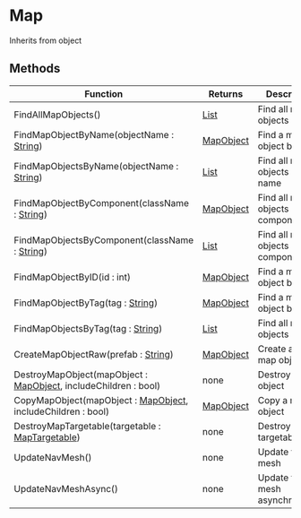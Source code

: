 # Map
Inherits from object
## Methods
|Function|Returns|Description|
|---|---|---|
|FindAllMapObjects()|[List](../objects/list.md)|Find all map objects|
|FindMapObjectByName(objectName : [String](../static/string.md))|[MapObject](../objects/mapobject.md)|Find a map object by name|
|FindMapObjectsByName(objectName : [String](../static/string.md))|[List](../objects/list.md)|Find all map objects by name|
|FindMapObjectByComponent(className : [String](../static/string.md))|[MapObject](../objects/mapobject.md)|Find all map objects by component|
|FindMapObjectsByComponent(className : [String](../static/string.md))|[List](../objects/list.md)|Find all map objects by component|
|FindMapObjectByID(id : int)|[MapObject](../objects/mapobject.md)|Find a map object by ID|
|FindMapObjectByTag(tag : [String](../static/string.md))|[MapObject](../objects/mapobject.md)|Find a map object by tag|
|FindMapObjectsByTag(tag : [String](../static/string.md))|[List](../objects/list.md)|Find all map objects by tag|
|CreateMapObjectRaw(prefab : [String](../static/string.md))|[MapObject](../objects/mapobject.md)|Create a new map object|
|DestroyMapObject(mapObject : [MapObject](../objects/mapobject.md), includeChildren : bool)|none|Destroy a map object|
|CopyMapObject(mapObject : [MapObject](../objects/mapobject.md), includeChildren : bool)|[MapObject](../objects/mapobject.md)|Copy a map object|
|DestroyMapTargetable(targetable : [MapTargetable](../objects/maptargetable.md))|none|Destroy a map targetable|
|UpdateNavMesh()|none|Update the nav mesh|
|UpdateNavMeshAsync()|none|Update the nav mesh asynchronously|
